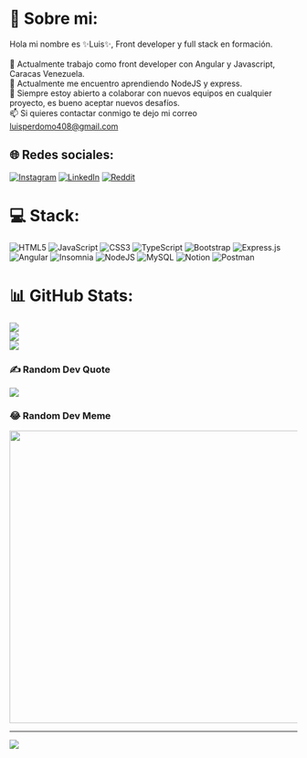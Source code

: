 # 💫 Sobre mi:
Hola mi nombre es ✨Luis✨, Front developer y full stack en formación.<br><br>🔭 Actualmente trabajo como front developer con Angular y Javascript, Caracas Venezuela.<br>🌱 Actualmente me encuentro aprendiendo NodeJS y express.<br>👯 Siempre estoy abierto a colaborar con nuevos equipos en cualquier proyecto, es bueno aceptar nuevos desafíos. <br>📫 Si quieres contactar conmigo te dejo mi correo luisperdomo408@gmail.com


## 🌐 Redes sociales:
[![Instagram](https://img.shields.io/badge/Instagram-%23E4405F.svg?logo=Instagram&logoColor=white)](https://instagram.com/luisperdomo408) [![LinkedIn](https://img.shields.io/badge/LinkedIn-%230077B5.svg?logo=linkedin&logoColor=white)](https://linkedin.com/in/https://www.linkedin.com/in/luis-perdomo-51a3921a6/) [![Reddit](https://img.shields.io/badge/Reddit-%23FF4500.svg?logo=Reddit&logoColor=white)](https://reddit.com/user/RVeMrLUISG4L) 

# 💻 Stack:
![HTML5](https://img.shields.io/badge/html5-%23E34F26.svg?style=for-the-badge&logo=html5&logoColor=white) ![JavaScript](https://img.shields.io/badge/javascript-%23323330.svg?style=for-the-badge&logo=javascript&logoColor=%23F7DF1E) ![CSS3](https://img.shields.io/badge/css3-%231572B6.svg?style=for-the-badge&logo=css3&logoColor=white) ![TypeScript](https://img.shields.io/badge/typescript-%23007ACC.svg?style=for-the-badge&logo=typescript&logoColor=white) ![Bootstrap](https://img.shields.io/badge/bootstrap-%23563D7C.svg?style=for-the-badge&logo=bootstrap&logoColor=white) ![Express.js](https://img.shields.io/badge/express.js-%23404d59.svg?style=for-the-badge&logo=express&logoColor=%2361DAFB) ![Angular](https://img.shields.io/badge/angular-%23DD0031.svg?style=for-the-badge&logo=angular&logoColor=white) ![Insomnia](https://img.shields.io/badge/Insomnia-black?style=for-the-badge&logo=insomnia&logoColor=5849BE) ![NodeJS](https://img.shields.io/badge/node.js-6DA55F?style=for-the-badge&logo=node.js&logoColor=white) ![MySQL](https://img.shields.io/badge/mysql-%2300f.svg?style=for-the-badge&logo=mysql&logoColor=white) ![Notion](https://img.shields.io/badge/Notion-%23000000.svg?style=for-the-badge&logo=notion&logoColor=white) ![Postman](https://img.shields.io/badge/Postman-FF6C37?style=for-the-badge&logo=postman&logoColor=white)
# 📊 GitHub Stats:
![](https://github-readme-stats.vercel.app/api?username=MrLuis1&theme=nightowl&hide_border=true&include_all_commits=false&count_private=false)<br/>
![](https://github-readme-streak-stats.herokuapp.com/?user=MrLuis1&theme=nightowl&hide_border=true)<br/>
![](https://github-readme-stats.vercel.app/api/top-langs/?username=MrLuis1&theme=nightowl&hide_border=true&include_all_commits=false&count_private=false&layout=compact)

### ✍️ Random Dev Quote
![](https://quotes-github-readme.vercel.app/api?type=horizontal&theme=radical)

### 😂 Random Dev Meme
<img src="https://random-memer.herokuapp.com/" width="512px"/>

---
[![](https://visitcount.itsvg.in/api?id=MrLuis1&icon=0&color=0)](https://visitcount.itsvg.in)

<!-- Proudly created with GPRM ( https://gprm.itsvg.in ) -->
